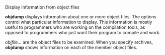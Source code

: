Display information from object files

 **objdump** displays information about one or more object files.  The options control what particular information to display.  This information is mostly useful to programmers who are working on the compilation tools, as opposed to programmers who just want their program to compile and work.

_objfile_... are the object files to be examined.  When you specify archives, **objdump** shows information on each of the member object files.
